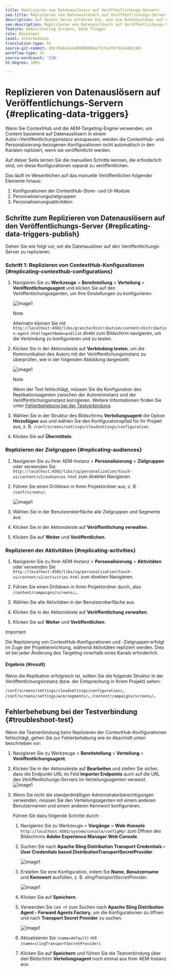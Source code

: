```yaml
---
title: Replizieren von Datenauslösern auf Veröffentlichungs-Servern
seo-title: Replizieren von Datenauslösern auf Veröffentlichungs-Server
description: Auf dieser Seite erfahren Sie, wie Sie Datenauslöser auf dem Veröffentlichungs-Server replizieren können.
seo-description: Replizieren von Datenauslösern auf Veröffentlichungs-Server.
feature: Administering Screens, Data Trigger
role: Developer
level: Intermediate
translation-type: ht
source-git-commit: 89c70e64ce1409888800af7c7edfbf92ab4b2c68
workflow-type: ht
source-wordcount: '538'
ht-degree: 100%

---
```



# Replizieren von Datenauslösern auf Veröffentlichungs-Servern {#replicating-data-triggers}

Wenn Sie ContextHub und die AEM-Targeting-Engine verwenden, um Content basierend auf Datenauslösern in einem Autor-/Veröffentlichungsinstanz anzupassen, werden die ContextHub- und Personalisierung-bezogenen Konfigurationen nicht automatisch in den Kanälen repliziert, wenn sie veröffentlicht werden.

Auf dieser Seite lernen Sie die manuellen Schritte kennen, die erforderlich sind, um diese Konfigurationen separat zu veröffentlichen.

Das läuft im Wesentlichen auf das manuelle Veröffentlichen folgender Elemente hinaus:

1. Konfigurationen der ContextHub-Store- und UI-Module
1. Personalisierungszielgruppen
1. Personalisierungsaktivitäten

## Schritte zum Replizieren von Datenauslösern auf den Veröffentlichungs-Server {#replicating-data-triggers-publish}

Gehen Sie wie folgt vor, um die Datenauslöser auf den Veröffentlichungs-Server zu replizieren.

### Schritt 1: Replizieren von ContextHub-Konfigurationen {#replicating-contexthub-configurations}

1. Navigieren Sie zu **Werkzeuge** > **Bereitstellung** > **Verteilung** > **Veröffentlichungsagent** und klicken Sie auf den Veröffentlichungsagenten, um Ihre Einstellungen zu konfigurieren.

   ![image1](/help/user-guide/assets/replicating-triggers/replicating-triggers1.png)

   >[!NOTE]
   >
   >Alternativ können Sie mit `http://localhost:4502/libs/granite/distribution/content/distribution-agent.html?agentName=publish` direkt zum Bildschirm navigieren, um die Verbindung zu konfigurieren und zu testen.

1. Klicken Sie in der Aktionsleiste auf **Verbindung testen**, um die Kommunikation des Autors mit der Veröffentlichungsinstanz zu überprüfen, wie in der folgenden Abbildung dargestellt.

   ![image1](/help/user-guide/assets/replicating-triggers/replicating-triggers2.png)

   >[!NOTE]
   >
   >Wenn der Test fehlschlägt, müssen Sie die Konfiguration des Replikationsagenten zwischen der Autoreninstanz und der Veröffentlichungsinstanz korrigieren. Weitere Informationen finden Sie unter [Fehlerbehebung bei der Testverbindung](/help/user-guide/replicating-data-triggers.md#troubleshoot-test).

1. Wählen Sie in der Struktur des Bildschirms **Verteilungsagent** die Option **Hinzufügen** aus und wählen Sie den Konfigurationspfad für Ihr Projekt aus, z. B. `/conf/screens/settings/cloudsettings/configuration`.

1. Klicken Sie auf **Übermitteln**.

### Replizieren der Zielgruppen {#replicating-audiences}

1. Navigieren Sie zu Ihrer AEM-Instanz > **Personalisierung** > **Zielgruppen** oder verwenden Sie `http://localhost:4502/libs/cq/personalization/touch-ui/content/v2/audiences.html` zum direkten Navigieren.

1. Führen Sie einen Drilldown in Ihren Projektordner aus, z. B. `/conf/screens/`.

   ![image1](/help/user-guide/assets/replicating-triggers/replicating-triggers10.png)

1. Wählen Sie in der Benutzeroberfläche alle Zielgruppen und Segmente aus.

1. Klicken Sie in der Aktionsleiste auf **Veröffentlichung verwalten**.

1. Klicken Sie auf **Weiter** und **Veröffentlichen**.

### Replizieren der Aktivitäten {#replicating-activities}

1. Navigieren Sie zu Ihrer AEM-Instanz > **Personalisierung** > **Aktivitäten** oder verwenden Sie `http://localhost:4502/libs/cq/personalization/touch-ui/content/v2/activities.html` zum direkten Navigieren.

1. Führen Sie einen Drilldown in Ihren Projektordner durch, also `/content/campaigns/screens/…`.

1. Wählen Sie alle Aktivitäten in der Benutzeroberfläche aus.

1. Klicken Sie in der Aktionsleiste auf **Veröffentlichung verwalten**.

1. Klicken Sie auf **Weiter** und **Veröffentlichen**.

>[!IMPORTANT]
>
>Die Replizierung von ContextHub-Konfigurationen und -Zielgruppen erfolgt im Zuge der Projekteinrichtung, während Aktivitäten repliziert werden. Dies ist bei jeder Änderung des Targeting innerhalb eines Kanals erforderlich.

#### Ergebnis {#result}

Wenn die Replikation erfolgreich ist, sollten Sie die folgende Struktur in der Veröffentlichungsinstanz (bzw. der Entsprechung in Ihrem Projekt) sehen:

`/conf/screens/settings/cloudsettings/configuration/…`
`/conf/screens/settings/wcm/segments/…`
`/content/campaigns/screens/…`

## Fehlerbehebung bei der Testverbindung {#troubleshoot-test}

Wenn die Testverbindung beim Replizieren der ContextHub-Konfigurationen fehlschlägt, gehen Sie zur Fehlerbehebung wie im Abschnitt unten beschrieben vor:

1. Navigieren Sie zu Werkzeuge > **Bereitstellung** > **Verteilung** > **Veröffentlichungsagent**.

1. Klicken Sie in der Aktionsleiste auf **Bearbeiten** und stellen Sie sicher, dass die Endpunkt-URL im Feld **Importer Endpoints** auch auf die URL des Veröffentlichungs-Servers im Verteilungsagenten verweist.
   ![image1](/help/user-guide/assets/replicating-triggers/replicating-triggers9.png)

1. Wenn Sie nicht die standardmäßigen Administratorberechtigungen verwenden, müssen Sie den Verteilungsagenten mit einem anderen Benutzernamen und einem anderen Kennwort konfigurieren.

   Führen Sie dazu folgende Schritte durch:

   1. Navigieren Sie zu Werkzeuge > **Vorgänge** > **Web-Konsole** `http://localhost:4502/system/console/configMgr` zum Öffnen des Bildschirms **Adobe Experience Manager Web Console**.
   1. Suchen Sie nach **Apache Sling Distribution Transport Credentials – User Credentials based DistributionTransportSecretProvider**.

      ![image1](/help/user-guide/assets/replicating-triggers/replicating-triggers6.png)

   1. Erstellen Sie eine Konfiguration, indem Sie **Name**, **Benutzername** und **Kennwort** ausfüllen, z. B. *slingTransportSecretProvider*.

      ![image1](/help/user-guide/assets/replicating-triggers/replicating-triggers7.png)

   1. Klicken Sie auf **Speichern**.
   1. Verwenden Sie `Cmd +F` zum Suchen nach **Apache Sling Distribution Agent - Forward Agents Factory**, um die Konfigurationen zu öffnen und nach **Transport Secret Provider** zu suchen.

      ![image1](/help/user-guide/assets/replicating-triggers/replicating-triggers8.png)

   1. Aktualisieren Sie `(name=default)` mit `(name=slingTransportSecretProvider)`.
   1. Klicken Sie auf **Speichern** und führen Sie die Testverbindung über den Bildschirm **Verteilungsagent** noch einmal aus Ihrer AEM-Instanz aus.
